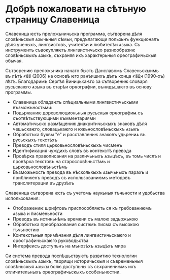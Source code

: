 # Добрѣ пожаловати на сѣтьную страницу Славеница

Славеница ѥсть преложьничьска программа, сътворена дѣля словѣньскыя ѧзычьныя сѣмьи, предълагающи пользьнъ функционалъ дѣля ученыхъ, лингвистовъ, учителѣи и любителѣи ѧзыка. Сь инструментъ съвокупляѥть лингвистичьско разнообразиѥ словѣньскыхъ ѧзыкъ, съхраняя ихъ характерьныя орѳографичьскыя обычая.

Сътворениѥ преложьника начато бысть Данславомь Славеньскыимь въ лѣтѣ ҂в҃s҃ (2006) на основѣ ѥго ранѣишихъ дѣлъ конца ҂а҃ц҃ч (1990-хъ) лѣтъ. Благодаримъ Сергѣя Виницькаѥго за сътворениѥ словаря русьскаѥго ѧзыка въ старѣи орѳографии, вънидъшаѥго въ основу программы.

- Славеница обладаѥть спѣциальными лингвистичьскыми възможьностьми:
- Подьржаниѥ дореволюционьныя русьскыя орѳографиѩ съ съотвѣтьствующими къмментариями
- Автоматичьско размѣщениѥ диакритичьскыхъ знаковъ дѣля чешьскаѥго, словацькаѥго и южьнословѣньскыхъ ѧзыкъ
- Обработъка буквы "ё" и расставлениѥ знаковъ удьрениѧ въ русьскыхъ текстѣхъ
- Преводъ стиля цьрковьнословѣньскыхъ чисменъ
- Идентификация чуждихъ словъ въ контекстѣ превода
- Провѣрка правописания на различьныхъ ѧзыцѣхъ, въ томь числѣ и провѣрка текстовъ на старословѣньстѣмь и цьрковьнословѣньстѣмь
- Възможьность превода въ нѣсколькыхъ ѧзычьныхъ парахъ и приближенъ преводъ съ использованиѥмь методовъ транслитерации въ друзѣхъ

Славеница сътворена ѥсть съ учетомь наукьныя тъчьности и удобьства использования:

- Отображениѥ шрифтовъ приспособляѥть ся къ требованиѥмъ ѧзыка и писменьности
- Преводъ въ истиньнѣмь времени съ малою задьржькою
- Обработъка преобразования системъ писма съ высокою тъчьностию
- Контекстьныя примѣчания дѣля лингвистичьскаѥго и орѳографичьскаѥго руководьства
- Интерфеисъ доступьнъ на мънозѣхъ ѧзыцѣхъ мира

Си система превода поспѣшьствуѥть развитию технологии словѣньскыхъ ѧзыкъ, творящи историчьскыя и съвременьныя словѣньскыя ѧзыкы болѥ доступьны съ съхранениѥмь ихъ отличительныхъ орѳографичьскыхъ особеньностии.
